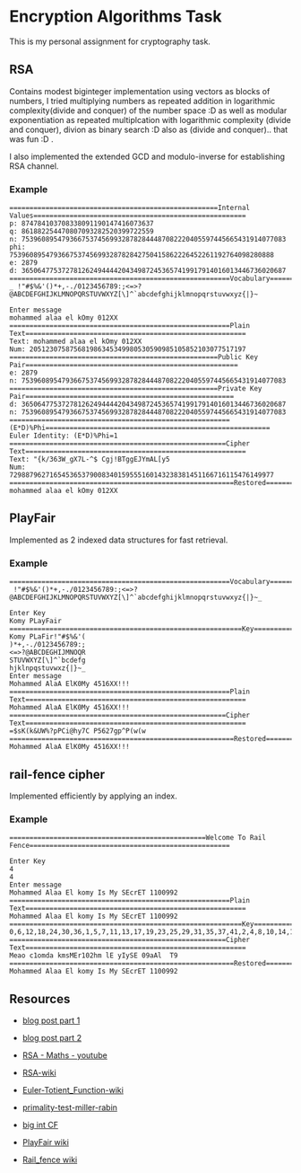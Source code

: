 # Encryption Algorithms Task

This is my personal assignment for cryptography task.

## RSA

Contains modest biginteger implementation using vectors as blocks of numbers, I tried multiplying numbers as repeated addition in logarithmic complexity(divide and conquer) of the number space :D 
as well as modular exponentiation as repeated multiplcation with logarithmic complexity (divide and conquer), divion as binary search :D also as (divide and conquer).. that was fun :D .

I also implemented the extended GCD and modulo-inverse for establishing RSA channel.
### Example
```
====================================================Internal Values=====================================================
p: 874784103708338091190147416073637
q: 861882254470807093282520399722559
n: 753960895479366753745699328782844487082220405597445665431914077083
phi: 753960895479366753745699328782842750415862226452261192764098280888
e: 2879
d: 365064775372781262494444204349872453657419917914016013446736020687
=======================================================Vocabulary=======================================================
_ !"#$%&'()*+,-./0123456789:;<=>?@ABCDEFGHIJKLMNOPQRSTUVWXYZ[\]^`abcdefghijklmnopqrstuvwxyz{|}~

Enter message
mohammed alaa el kOmy 012XX
=======================================================Plain Text=======================================================
Text: mohammed alaa el kOmy 012XX
Num: 205123075875681986345349980530590985105852103077517197
====================================================Public Key Pair=====================================================
e: 2879
n: 753960895479366753745699328782844487082220405597445665431914077083
====================================================Private Key Pair====================================================
d: 365064775372781262494444204349872453657419917914016013446736020687
n: 753960895479366753745699328782844487082220405597445665431914077083
=======================================================(E*D)%Phi========================================================
Euler Identity: (E*D)%Phi=1
======================================================Cipher Text=======================================================
Text: "{k/363W_gX7L-^$ Cgj!BTggEJYmAL[y5
Num: 729887962716545365379008340159555160143238381451166716115476149977
========================================================Restored========================================================
mohammed alaa el kOmy 012XX
```
## PlayFair

Implemented as 2 indexed data structures for fast retrieval.
### Example
```
=======================================================Vocabulary=======================================================
 !"#$%&'()*+,-./0123456789:;<=>?@ABCDEFGHIJKLMNOPQRSTUVWXYZ[\]^`abcdefghijklmnopqrstuvwxyz{|}~_

Enter Key
Komy PLayFair
==========================================================Key===========================================================
Komy PLaFir!"#$%&'(
)*+,-./0123456789:;
<=>?@ABCDEGHIJMNOQR
STUVWXYZ[\]^`bcdefg
hjklnpqstuvwxz{|}~_
Enter message
Mohammed AlaA ElK0My 4516XX!!!
=======================================================Plain Text=======================================================
Mohammed AlaA ElK0My 4516XX!!!
======================================================Cipher Text=======================================================
=$sK(k&UW%?pPCi@hy7C P5627gp^P(w(w
========================================================Restored========================================================
Mohammed AlaA ElK0My 4516XX!!!
```
## rail-fence cipher 
Implemented efficiently by applying an index.
### Example
```
=================================================Welcome To Rail Fence==================================================

Enter Key
4
4
Enter message
Mohammed Alaa El komy Is My SEcrET 1100992
=======================================================Plain Text=======================================================
Mohammed Alaa El komy Is My SEcrET 1100992
==========================================================Key===========================================================
0,6,12,18,24,30,36,1,5,7,11,13,17,19,23,25,29,31,35,37,41,2,4,8,10,14,16,20,22,26,28,32,34,38,40,3,9,15,21,27,33,39
======================================================Cipher Text=======================================================
Meao c1omda kmsMEr102hm lE yIySE 09aAl  T9
========================================================Restored========================================================
Mohammed Alaa El komy Is My SEcrET 1100992
```
## Resources

* [blog post part 1](http://doctrina.org/How-RSA-Works-With-Examples.html)
* [blog post part 2](http://doctrina.org/Why-RSA-Works-Three-Fundamental-Questions-Answered.html)
* [RSA - Maths - youtube](https://www.youtube.com/watch?v=EOhLZRwxaVo)
* [RSA-wiki](https://en.wikipedia.org/wiki/RSA_(cryptosystem))
* [Euler-Totient_Function-wiki](https://en.wikipedia.org/wiki/Euler%27s_totient_function)
* [primality-test-miller-rabin](https://www.geeksforgeeks.org/primality-test-set-3-miller-rabin/)
* [big int CF](https://gist.github.com/ar-pa/957297fb3f88996ead11)
* [PlayFair wiki](https://en.wikipedia.org/wiki/Playfair_cipher)

* [Rail_fence wiki](https://en.wikipedia.org/wiki/Rail_fence_cipher)

